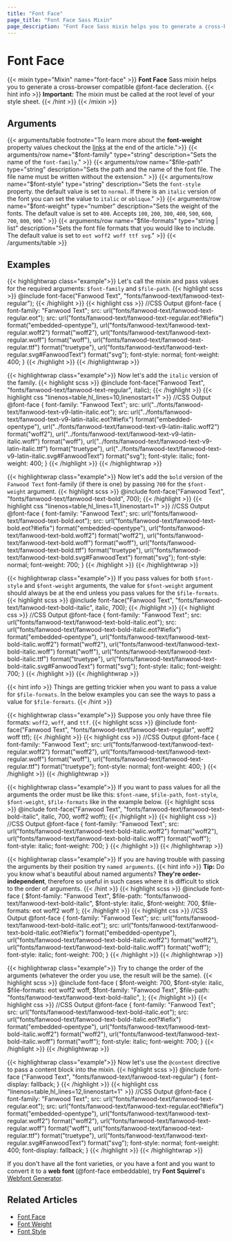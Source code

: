 ```yaml
---
title: "Font Face"
page_title: "Font Face Sass Mixin"
page_description: "Font Face Sass mixin helps you to generate a cross-browser compatible @font-face CSS at-rule in CSS and SCSS."
---
```


# Font Face

{{< mixin type="Mixin" name="font-face" >}}
**Font Face** Sass mixin helps you to generate a cross-browser compatible @font-face decleration.
{{< hint info >}}
**Important:** The mixin must be called at the root level of your style sheet.
{{< /hint >}}
{{< /mixin >}}

## Arguments

{{< arguments/table footnote="To learn more about the **font-weight** property values checkout the [links](#related-articles) at the end of the article.">}}
  {{< arguments/row name="$font-family" type="string" description="Sets the name of the `font-family`." >}}
  {{< arguments/row name="$file-path" type="string" description="Sets the path and the name of the font file. The file name must be written without the extension." >}}
  {{< arguments/row name="$font-style" type="string" description="Sets the `font-style` property. the default value is set to `normal`. If there is an `italic` version of the font you can set the value to `italic` or `oblique`." >}}
  {{< arguments/row name="$font-weight" type="number" description="Sets the weight of the fonts. The default value is set to `400`. Accepts `100`, `200`, `300`, `400`, `500`, `600`, `700`, `800`, `900`." >}}
  {{< arguments/row name="$file-formats" type="string | list" description="Sets the font file formats that you would like to include. The default value is set to `eot woff2 woff ttf svg`." >}}
{{< /arguments/table >}}

## Examples

{{< highlightwrap class="example">}}
Let's call the mixin and pass values for the required arguments: `$font-family` and `$file-path`.
{{< highlight scss >}}
@include font-face("Fanwood Text", "fonts/fanwood-text/fanwood-text-regular");
{{< /highlight >}}
{{< highlight css >}}
//CSS Output
@font-face {
  font-family: "Fanwood Text";
  src: url("fonts/fanwood-text/fanwood-text-regular.eot");
  src: url("fonts/fanwood-text/fanwood-text-regular.eot?#iefix") format("embedded-opentype"), 
       url("fonts/fanwood-text/fanwood-text-regular.woff2") format("woff2"), 
       url("fonts/fanwood-text/fanwood-text-regular.woff") format("woff"), 
       url("fonts/fanwood-text/fanwood-text-regular.ttf") format("truetype"), 
       url("fonts/fanwood-text/fanwood-text-regular.svg#FanwoodText") format("svg");
  font-style: normal;
  font-weight: 400;
}
{{< /highlight >}}
{{< /highlightwrap >}}

{{< highlightwrap class="example">}}
Now let's add the `italic` version of the family.
{{< highlight scss >}}
@include font-face("Fanwood Text", "fonts/fanwood-text/fanwood-text-regular", italic);
{{< /highlight >}}
{{< highlight css "linenos=table,hl_lines=10,linenostart=1" >}}
//CSS Output
@font-face {
  font-family: "Fanwood Text";
  src: url("../fonts/fanwood-text/fanwood-text-v9-latin-italic.eot");
  src: url("../fonts/fanwood-text/fanwood-text-v9-latin-italic.eot?#iefix") format("embedded-opentype"),
       url("../fonts/fanwood-text/fanwood-text-v9-latin-italic.woff2") format("woff2"), 
       url("../fonts/fanwood-text/fanwood-text-v9-latin-italic.woff") format("woff"), 
       url("../fonts/fanwood-text/fanwood-text-v9-latin-italic.ttf") format("truetype"), 
       url("../fonts/fanwood-text/fanwood-text-v9-latin-italic.svg#FanwoodText") format("svg");
  font-style: italic;
  font-weight: 400;
}
{{< /highlight >}}
{{< /highlightwrap >}}

{{< highlightwrap class="example">}}
Now let's add the `bold` version of the `Fanwood Text` font-family (if there is one) by passing `700` for the `$font-weight` argument.
{{< highlight scss >}}
@include font-face("Fanwood Text", "fonts/fanwood-text/fanwood-text-bold", 700);
{{< /highlight >}}
{{< highlight css "linenos=table,hl_lines=11,linenostart=1" >}}
//CSS Output
@font-face {
  font-family: "Fanwood Text";
  src: url("fonts/fanwood-text/fanwood-text-bold.eot");
  src: url("fonts/fanwood-text/fanwood-text-bold.eot?#iefix") format("embedded-opentype"), 
       url("fonts/fanwood-text/fanwood-text-bold.woff2") format("woff2"), 
       url("fonts/fanwood-text/fanwood-text-bold.woff") format("woff"), 
       url("fonts/fanwood-text/fanwood-text-bold.ttf") format("truetype"), 
       url("fonts/fanwood-text/fanwood-text-bold.svg#FanwoodText") format("svg");
  font-style: normal;
  font-weight: 700;
}
{{< /highlight >}}
{{< /highlightwrap >}}

{{< highlightwrap class="example">}}
If you pass values for both `$font-style` and `$font-weight` arguments, the value for `$font-weight` argument should always be at the end unless you pass values for the `$file-formats`.
{{< highlight scss >}}
@include font-face("Fanwood Text", "fonts/fanwood-text/fanwood-text-bold-italic", italic, 700);
{{< /highlight >}}
{{< highlight css >}}
//CSS Output
@font-face {
  font-family: "Fanwood Text";
  src: url("fonts/fanwood-text/fanwood-text-bold-italic.eot");
  src: url("fonts/fanwood-text/fanwood-text-bold-italic.eot?#iefix") format("embedded-opentype"), 
       url("fonts/fanwood-text/fanwood-text-bold-italic.woff2") format("woff2"), 
       url("fonts/fanwood-text/fanwood-text-bold-italic.woff") format("woff"), 
       url("fonts/fanwood-text/fanwood-text-bold-italic.ttf") format("truetype"), 
       url("fonts/fanwood-text/fanwood-text-bold-italic.svg#FanwoodText") format("svg");
  font-style: italic;
  font-weight: 700;
}
{{< /highlight >}}
{{< /highlightwrap >}}

{{< hint info >}}
Things are getting trickier when you want to pass a value for `$file-formats`. In the below examples you can see the ways to pass a value for `$file-formats`.
{{< /hint >}}

{{< highlightwrap class="example">}}
Suppose you only have three file formats: `woff2`, `woff`, and `ttf`.
{{< highlight scss >}}
@include font-face("Fanwood Text", "fonts/fanwood-text/fanwood-text-regular", woff2 woff ttf);
{{< /highlight >}}
{{< highlight css >}}
//CSS Output
@font-face {
  font-family: "Fanwood Text";
  src: url("fonts/fanwood-text/fanwood-text-regular.woff2") format("woff2"), 
       url("fonts/fanwood-text/fanwood-text-regular.woff") format("woff"), 
       url("fonts/fanwood-text/fanwood-text-regular.ttf") format("truetype");
  font-style: normal;
  font-weight: 400;
}
{{< /highlight >}}
{{< /highlightwrap >}}

{{< highlightwrap class="example">}}
If you want to pass values for all the arguments the order must be like this: `$font-name`, `$file-path`, `font-style`, `$font-weight`, `$file-formats` like in the example below.
{{< highlight scss >}}
@include font-face("Fanwood Text", "fonts/fanwood-text/fanwood-text-bold-italic", italic, 700, woff2 woff);
{{< /highlight >}}
{{< highlight css >}}
//CSS Output
@font-face {
  font-family: "Fanwood Text";
  src: url("fonts/fanwood-text/fanwood-text-bold-italic.woff2") format("woff2"), 
       url("fonts/fanwood-text/fanwood-text-bold-italic.woff") format("woff");
  font-style: italic;
  font-weight: 700;
}
{{< /highlight >}}
{{< /highlightwrap >}}

{{< highlightwrap class="example">}}
If you are having trouble with passing the arguments by their position try `named arguments`.
{{< hint info >}}
**Tip:** Do you know what's beautiful about named arguments? **They're order-independent**, therefore so useful in such cases where it is difficult to stick to the order of arguments.
{{< /hint >}}
{{< highlight scss >}}
@include font-face (
  $font-family: "Fanwood Text", 
  $file-path: "fonts/fanwood-text/fanwood-text-bold-italic",
  $font-style: italic, 
  $font-weight: 700,
  $file-formats: eot woff2 woff
);
{{< /highlight >}}
{{< highlight css >}}
//CSS Output
@font-face {
  font-family: "Fanwood Text";
  src: url("fonts/fanwood-text/fanwood-text-bold-italic.eot");
  src: url("fonts/fanwood-text/fanwood-text-bold-italic.eot?#iefix") format("embedded-opentype"), 
       url("fonts/fanwood-text/fanwood-text-bold-italic.woff2") format("woff2"), 
       url("fonts/fanwood-text/fanwood-text-bold-italic.woff") format("woff");
  font-style: italic;
  font-weight: 700;
}
{{< /highlight >}}
{{< /highlightwrap >}}

{{< highlightwrap class="example">}}
Try to change the order of the arguments (whatever the order you use, the result will be the same).
{{< highlight scss >}}
@include font-face (
  $font-weight: 700,
  $font-style: italic,
  $file-formats: eot woff2 woff, 
  $font-family: "Fanwood Text",
  $file-path: "fonts/fanwood-text/fanwood-text-bold-italic",
);
{{< /highlight >}}
{{< highlight css >}}
//CSS Output
@font-face {
  font-family: "Fanwood Text";
  src: url("fonts/fanwood-text/fanwood-text-bold-italic.eot");
  src: url("fonts/fanwood-text/fanwood-text-bold-italic.eot?#iefix") format("embedded-opentype"), 
       url("fonts/fanwood-text/fanwood-text-bold-italic.woff2") format("woff2"), 
       url("fonts/fanwood-text/fanwood-text-bold-italic.woff") format("woff");
  font-style: italic;
  font-weight: 700;
}
{{< /highlight >}}
{{< /highlightwrap >}}

{{< highlightwrap class="example">}}
Now let's use the `@content` directive to pass a content block into the mixin.
{{< highlight scss >}}
@include font-face ("Fanwood Text", "fonts/fanwood-text/fanwood-text-regular") {
  font-display: fallback;
}
{{< /highlight >}}
{{< highlight css "linenos=table,hl_lines=12,linenostart=1" >}}
//CSS Output
@font-face {
  font-family: "Fanwood Text";
  src: url("fonts/fanwood-text/fanwood-text-regular.eot");
  src: url("fonts/fanwood-text/fanwood-text-regular.eot?#iefix") format("embedded-opentype"),
       url("fonts/fanwood-text/fanwood-text-regular.woff2") format("woff2"),
       url("fonts/fanwood-text/fanwood-text-regular.woff") format("woff"),
       url("fonts/fanwood-text/fanwood-text-regular.ttf") format("truetype"),
       url("fonts/fanwood-text/fanwood-text-regular.svg#FanwoodText") format("svg");
  font-style: normal;
  font-weight: 400;
  font-display: fallback;
}
{{< /highlight >}}
{{< /highlightwrap >}}

If you don't have all the font varieties, or you have a font and you want to convert it to a **web font** (@font-face embeddable), try **Font Squirrel**'s [Webfont Generator](https://www.fontsquirrel.com/tools/webfont-generator).

## Related Articles
* [Font Face](https://developer.mozilla.org/en-US/docs/Web/CSS/@font-face)  
* [Font Weight](https://developer.mozilla.org/en-US/docs/Web/CSS/font-weight)
* [Font Style](https://developer.mozilla.org/en-US/docs/Web/CSS/font-style)





